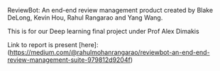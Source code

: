 ReviewBot: An end-end review management product created by Blake DeLong, Kevin Hou, Rahul Rangarao and Yang Wang. 

This is for our Deep learning final project under Prof Alex Dimakis

Link to report is present [here]:(https://medium.com/@rahulmohanrangarao/reviewbot-an-end-end-review-management-suite-979812d9204f)